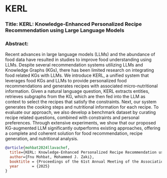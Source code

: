 # KERL





### Title: KERL: Knowledge-Enhanced Personalized Recipe Recommendation using Large Language Models


### Abstract:

Recent advances in large language models (LLMs) and the abundance of food data have resulted in studies to improve food understanding using LLMs. Despite several recommendation systems utilizing LLMs and Knowledge Graphs (KGs), there has been limited research on integrating food related KGs with LLMs. We introduce KERL, a unified system that leverages food KGs and LLMs to provide personalized food recommendations and generates recipes with associated micro-nutritional information. Given a natural language question, KERL extracts entities, retrieves subgraphs from the KG, which are then fed into the LLM as context to select the recipes that satisfy the constraints. Next, our system generates the cooking steps and nutritional information for each recipe. To evaluate our approach, we also develop a benchmark dataset by curating recipe related questions, combined with constraints and personal preferences. Through extensive experiments, we show that our proposed KG-augmented LLM significantly outperforms existing approaches, offering a complete and coherent solution for food recommendation, recipe generation, and nutritional analysis.





```bibtex
@article{mohbat2024llavachef,
  title={KERL: Knowledge-Enhanced Personalized Recipe Recommendation using Large Language Models},
  author={Fnu Mohbat, Mohammed J. Zaki},
  booktitle = {Proceedings of the 61st Annual Meeting of the Association for Computational Linguistics (ACL)},
  year      = {2025}
}

```

